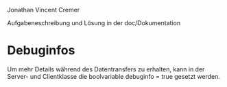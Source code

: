 Jonathan Vincent Cremer

Aufgabeneschreibung und Lösung in der doc/Dokumentation

Debuginfos
===============
Um mehr Details während des Datentransfers zu erhalten, kann in der Server- und Clientklasse
die boolvariable debuginfo = true gesetzt werden.
